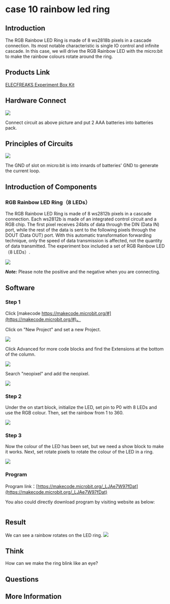 # case 10 rainbow led ring 

## Introduction ##

 The RGB Rainbow LED Ring is made of 8 ws2818b pixels in a cascade connection. Its most notable characteristic is single IO control and infinite cascade. In this case, we will drive the RGB Rainbow LED with the micro:bit to make the rainbow colours rotate around the ring.

## Products Link

[ELECFREAKS Experiment Box Kit](https://www.elecfreaks.com/experimentboxformicrobit.html)

## Hardware Connect ##

![](./images/zm91HVe.png)

 Connect circuit as above picture and put 2 AAA batteries into batteries pack.


## Principles of Circuits ##

![](./images/plRaylG.png)

 The GND of slot on micro:bit is into innards of batteries' GND to generate the current loop.

## Introduction of Components ##

###  RGB Rainbow LED Ring（8 LEDs）
 The RGB Rainbow LED Ring is made of 8 ws2812b pixels in a cascade connection. Each ws2812b is made of an integrated control circuit and a RGB chip. 
 The first pixel receives 24bits of data through the DIN (Data IN) port, while the rest of the data is sent to the following pixels through the DOUT (Data OUT) port. With this automatic transformation forwarding technique, only the speed of data transmission is affected, not the quantity of data transmitted.
 The experiment box included a set of RGB Rainbow LED（8 LEDs）.

![](./images/vCBPKXo.png)

***Note:*** Please note the positive and the negative when you are connecting.

## Software

### Step 1

 Click [makecode https://makecode.microbit.org/#](https://makecode.microbit.org/#)。

 Click on "New Project" and set a new Project.

![](./images/t34k5Zb.png)

 Click Advanced for more code blocks and find the Extensions at the bottom of the column.

![](./images/Zg0fO6x.png)

 Search "neopixel" and add the neopixel.

![](./images/pqB776X.png)

### Step 2
 Under the on start block, initialize the LED, set pin to P0 with 8 LEDs and use the RGB colour.
 Then, set the rainbow from 1 to 360.

![](./images/aamdVlu.png)

### Step 3 
 Now the colour of the LED has been set, but we need a show block to make it works.
 Next, set rotate pixels to rotate the colour of the LED in a ring. 

![](./images/5juGvN5.png)

### Program

 Program link：[https://makecode.microbit.org/_LJAe7W97fDat](https://makecode.microbit.org/_LJAe7W97fDat)

 You also could directly download program by visiting website as below:

<div style="position:relative;height:0;paddingbottom:70%;overflow:hidden;"><iframe style="position:absolute;top:0;left:0;width:100%;height:100%;" src="https://makecode.microbit.org/#pub:_LJAe7W97fDat" frameborder="0" sandbox="allowpopups allowforms allowscripts allowsameorigin"></iframe></div>  


## Result

 We can see a rainbow rotates on the LED ring.
 ![](./images/23vhDKK.gif)

## Think

 How can we make the ring blink like an eye?

## Questions



## More Information 


